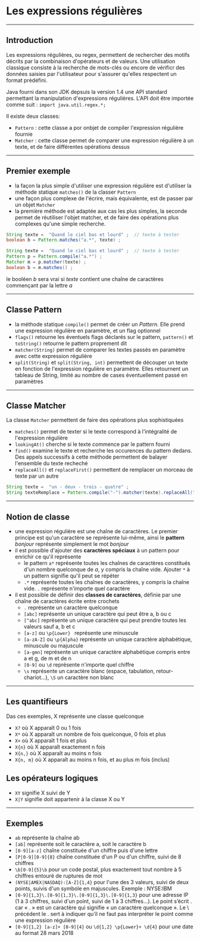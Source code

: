 # Les expressions régulières

----

## Introduction

Les expressions régulières, ou regex, permettent de rechercher des motifs décrits par la combinaison d'opérateurs et de valeurs. Une utilisation classique consiste à la recherche de mots-clés ou encore de vérificr des données saisies par l'utilisateur pour s'assurer qu'elles respectent un format prédéfini.

Java fourni dans son JDK depsuis la version 1.4 une API standard permettant la manipulation d'expressions régulières. L'API doit être importée comme suit : `import java.util.regex.*;`

Il existe deux classes:
- `Pattern` : cette classe a por onbjet de compiler l'expression régulière fournie
- `Matcher` : cette classe permet de comparer une expression régulière à un texte, et de faire différentes opérations dessus

----

## Premier exemple
- la façon la plus simple d'utiliser une expression régulière est d'utiliser la méthode statique `matches()` de la classer `Pattern`
- une façon plus complexe de l'écrire, mais équivalente, est de passer par un objet `Matcher`
- la première méthode est adaptée aux cas les plus simples, la seconde permet de réutiliser l'objet matcher, et de faire des opérations plus complexes qu'une simple recherche.

```java
String texte =  "Quand le ciel bas et lourd" ;  // texte à tester    
boolean b = Pattern.matches("a.*", texte) ;
```
```java
String texte =  "Quand le ciel bas et lourd" ;  // texte à tester    
Pattern p = Pattern.compile("a.*") ;      
Matcher m = p.matcher(texte) ;    
boolean b = m.matches() ;
```
le booléen *b* sera vrai si *texte* contient une chaîne de caractères commençant par la lettre *a*

----

## Classe Pattern

- la méthode statique `compile()` permet de créer un *Pattern*. Elle prend une expression régulière en paramètre, et un flag optionnel
- `flags()` retourne les éventuels flags déclarés sur le pattern, `pattern()` et `toString()` retourne le pattern proprement dit
- `matcher(String)` permet de comparer les textes passés en paramètre avec cette expression régulière
- `split(String)` et `split(String, int)` permettent de découper un texte en fonction de l'expression régulière en paramètre. Elles retournent un tableau de String, limité au nombre de cases éventuellement passé en paramètres

----

## Classe Matcher

La classe `Matcher` permettent de faire des opérations plus sophistiquées
- `matches()` permet de texter si le texte correspond à l'intégralité de l'expression régulière
- `lookingAt()` cherche si le texte commence par le pattern fourni
- `find()` examine le texte et recherche les occurences du pattern dedans. Des appels successifs à cette méthode permettent de balayer l'ensemble du texte recheché
- `replaceAll()` et `replaceFirst()` permettent de remplacer un morceau de texte par un autre
```java
String texte =  "un - deux - trois - quatre" ;  
String texteRemplace = Pattern.compile("-").matcher(texte).replaceAll(";"); // un ; deux ; trois ; quatre
```

----

##  Notion de classe

- une expression régulière est une chaîne de caractères. Le premier principe est qu'un caractère se représente lui-même, ainsi le **pattern** *bonjour* représente simplement le mot *bonjour*
- il est possible d'ajouter des **caractères spéciaux** à un pattern pour enrichir ce qu'il représente
  - le pattern `a*` représente toutes les chaînes de caractères constitués d'un nombre quelconque de *a*, y compris la chaîne vide. Ajouter `*` à un pattern signifie qu'il peut se répéter
  - `.*` représente toutes les chaînes de caractères, y compris la chaîne vide. `.` représente n'importe quel caractère
- il est possible de définir des **classes de caractères**, définie par une chaîne de caractères écrite entre crochets
  - `.` représente un caractère quelconque
  - `[abc]` représente un unique caractère qui peut être a, b ou c
  - `[^abc]` représente un unique caractère qui peut prendre toutes les valeurs sauf a, b et c
  - `[a-z]` ou `\p{Lower} ` représente une minuscule
  - `[a-zA-Z]` ou `\p{Alpha}` représente un unique caractère alphabétique, minuscule ou majuscule
  - `[a-gmn]` représente un unique caractère alphabétique compris entre a et g, de m et de n
  - `[0-9]` ou `\d` représente n'importe quel chiffre
  - `\s` représente un caractère blanc (espace, tabulation, retour-chariot...), `\S` un caractère non blanc

----

## Les quantifieurs

Das ces exemples, X représente une classe quelconque
- `X?` où X apparaît 0 ou 1 fois
- `X*` où X apparaît un nombre de fois quelconque, 0 fois et plus
- `X+` où X apparaît 1 fois et plus
- `X{n}` où X apparaît exactement n fois
- `X{n,}` où X apparaît au moins n fois
- `X{n, m}` où X apparaît au moins n fois, et au plus m fois (inclus)

## Les opérateurs logiques

- `XY` signifie X suivi de Y
- `X|Y` signifie doit appartenir à la classe X ou Y

----

## Exemples

- `ab` représente la chaîne ab
- `[ab]` représente soit le caractère a, soit le caractère b
- `[0-9][a-z]` chaîne constituée d'un chiffre puis d'une lettre
- `[P|0-9][0-9]{8}` chaîne constituée d'un P ou d'un chiffre, suivi de 8 chiffres
- `\b[0-9]{5}\b` pour un code postal, plus exactement tout nombre à 5 chiffres entouré de ruptures de mot
- `(NYSE|AMEX|NASDAQ):[A-Z]{1,4}` pour l'une des 3 valeurs, suivi de deux points, suivis d'un symbole en majuscules. Exemple : NYSE:IBM
- `[0-9]{1,3}\.[0-9]{1,3}\.[0-9]{1,3}\.[0-9]{1,3}` pour une adresse IP (1 à 3 chiffres, suivi d'un point, suivi de 1 à 3 chiffres...). Le point s’écrit \. car « . » est un caractère qui signifie « un caractère quelconque ». Le \ précédent le . sert à indiquer qu’il ne faut pas interpréter le point comme une expression régulière
- `[0-9]{1,2} [a-z]+ [0-9]{4}` ou `\d{1,2} \p{Lower}+ \d{4}` pour une date au format 28 mars 2018
